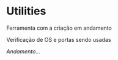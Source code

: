 # Utilities
Ferramenta com a criação em andamento
<p>Verificação de OS e portas sendo usadas</p> <i>Andamento...</i>
